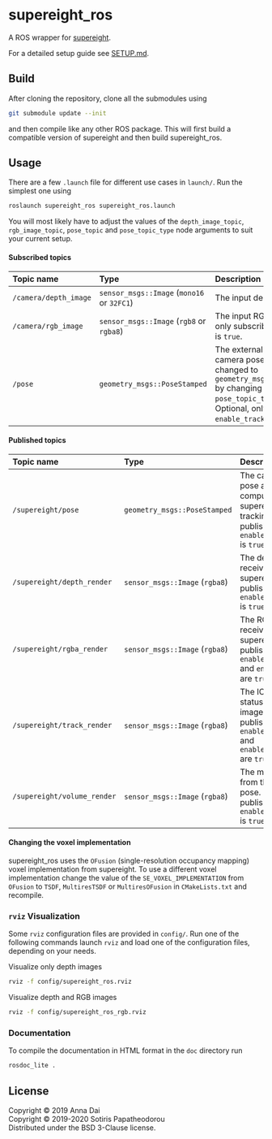 # supereight_ros

A ROS wrapper for
[supereight](https://bitbucket.org/smartroboticslab/supereight-srl).

For a detailed setup guide see [SETUP.md](SETUP.md).


## Build

After cloning the repository, clone all the submodules using

``` bash
git submodule update --init
```

and then compile like any other ROS package. This will first build a compatible
version of supereight and then build supereight\_ros.



## Usage

There are a few `.launch` file for different use cases in `launch/`. Run the
simplest one using

``` bash
roslaunch supereight_ros supereight_ros.launch
```

You will most likely have to adjust the values of the `depth_image_topic`,
`rgb_image_topic`, `pose_topic` and `pose_topic_type` node arguments to suit
your current setup.

#### Subscribed topics

| Topic name            | Type                                       | Description |
| :-------------------- | :----------------------------------------- | :---------- |
| `/camera/depth_image` | `sensor_msgs::Image` (`mono16` or `32FC1`) | The input depth image. |
| `/camera/rgb_image`   | `sensor_msgs::Image` (`rgb8` or `rgba8`)   | The input RGB image. Optional, only subscribed to if `enable_rgb` is `true`. |
| `/pose`               | `geometry_msgs::PoseStamped`               | The external or ground truth camera pose. Its type can be changed to `geometry_msgs::TransformStamped` by changing the value of the `pose_topic_type` node argument. Optional, only subscribed to if `enable_tracking` is `false`. |

#### Published topics

| Topic name                  | Type                           | Description |
| :-------------------------- | :----------------------------- | :---------- |
| `/supereight/pose`          | `geometry_msgs::PoseStamped`   | The camera pose as computed by supereight's ICP tracking. Only published if `enable_tracking` is `true`. |
| `/supereight/depth_render`  | `sensor_msgs::Image` (`rgba8`) | The depth image received by supereight. Only published if `enable_rendering` is `true`. |
| `/supereight/rgba_render`   | `sensor_msgs::Image` (`rgba8`) | The RGBA image received by supereight. Only published if both `enable_rendering` and `enable_rgb` are `true`. |
| `/supereight/track_render`  | `sensor_msgs::Image` (`rgba8`) | The ICP tracking status as an image. Only published if both `enable_rendering` and `enable_tracking` are `true`. |
| `/supereight/volume_render` | `sensor_msgs::Image` (`rgba8`) | The map render from the current pose. Only published if `enable_rendering` is `true`. |

#### Changing the voxel implementation
supereight\_ros uses the `OFusion` (single-resolution occupancy mapping) voxel
implementation from supereight. To use a different voxel implementation change
the value of the `SE_VOXEL_IMPLEMENTATION` from `OFusion` to `TSDF`,
`MultiresTSDF` or `MultiresOFusion` in `CMakeLists.txt` and recompile.

### `rviz` Visualization

Some `rviz` configuration files are provided in `config/`. Run one of the
following commands launch `rviz` and load one of the configuration files,
depending on your needs.

Visualize only depth images

``` bash
rviz -f config/supereight_ros.rviz
```

Visualize depth and RGB images

``` bash
rviz -f config/supereight_ros_rgb.rviz
```



### Documentation

To compile the documentation in HTML format in the `doc` directory run

``` bash
rosdoc_lite .
```


## License

Copyright © 2019 Anna Dai<br>
Copyright © 2019-2020 Sotiris Papatheodorou<br>
Distributed under the BSD 3-Clause license.

